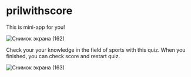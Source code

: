 # prilwithscore
This is mini-app for you! 


![Снимок экрана (162)](https://user-images.githubusercontent.com/99847160/192540912-c8f257ff-27ed-4728-bed4-791422cce556.png)


Check your your knowledge in the field of sports with this quiz. When you finished, you can check score and restart quiz.


![Снимок экрана (163)](https://user-images.githubusercontent.com/99847160/192541000-87caed9b-2020-4d82-b41b-bb3db7d0a64e.png)
